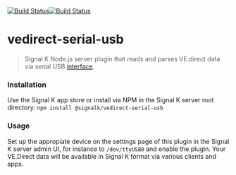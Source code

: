 [![Build Status](https://travis-ci.org/joabakk/vedirect-serial-usb.svg?branch=master)](https://travis-ci.org/joabakk/vedirect-serial-usb)[![Build Status](https://travis-ci.org/joabakk/vedirect-serial-usb.svg?branch=master)](https://travis-ci.org/joabakk/vedirect-serial-usb)

# vedirect-serial-usb

> Signal K Node.js server plugin that reads and parses VE.direct data via serial USB [interface](https://www.victronenergy.com/accessories/ve-direct-to-usb-interface).


### Installation

Use the Signal K app store or install via NPM in the Signal K server root directory: `npm install @signalk/vedirect-serial-usb`


### Usage

Set up the appropiate device on the settings page of this plugin in the Signal K server admin UI, for instance to `/dev/ttyUSB0` and enable the plugin. Your VE.Direct data will be available in Signal K format via various clients and apps.
